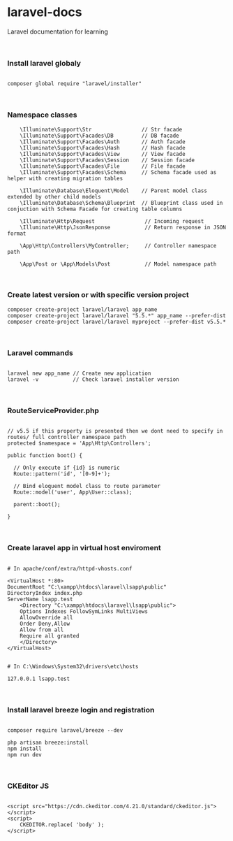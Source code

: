 # laravel-docs
Laravel documentation for learning  

<br>

### Install laravel globaly  
  
```

composer global require "laravel/installer"

```  

<br>
  
### Namespace classes  
  
```
    \Illuminate\Support\Str                // Str facade
    \Illuminate\Support\Facades\DB         // DB facade
    \Illuminate\Support\Facades\Auth       // Auth facade
    \Illuminate\Support\Facades\Hash       // Hash facade
    \Illuminate\Support\Facades\View       // View facade
    \Illuminate\Support\Facades\Session    // Session facade
    \Illuminate\Support\Facades\File       // File facade
    \Illuminate\Support\Facades\Schema     // Schema facade used as helper with creating migration tables
    
    \Illuminate\Database\Eloquent\Model    // Parent model class extended by other child models
    \Illuminate\Database\Schema\Blueprint  // Blueprint class used in conjuction with Schema Facade for creating table columns
    
    \Illuminate\Http\Request                // Incoming request
    \Illuminate\Http\JsonResponse           // Return response in JSON format
    
    \App\Http\Controllers\MyController;     // Controller namespace path
    
    \App\Post or \App\Models\Post           // Model namespace path

```

<br>
  
### Create latest version or with specific version project   
  
```
composer create-project laravel/laravel app_name
composer create-project laravel/laravel "5.5.*" app_name --prefer-dist
composer create-project laravel/laravel myproject --prefer-dist v5.5.*

```

<br>
  
### Laravel commands  
  
```

laravel new app_name // Create new application  
laravel -v           // Check laravel installer version

```  

<br>

### RouteServiceProvider.php  
  
```

// v5.5 if this property is presented then we dont need to specify in routes/ full controller namespace path 
protected $namespace = 'App\Http\Controllers';

public function boot() {
  
  // Only execute if {id} is numeric
  Route::pattern('id', '[0-9]+');
  
  // Bind eloquent model class to route parameter
  Route::model('user', App\User::class);
  
  parent::boot();

}

```  

<br>
  
### Create laravel app in virtual host enviroment  

```

# In apache/conf/extra/httpd-vhosts.conf 

<VirtualHost *:80>
DocumentRoot "C:\xampp\htdocs\laravel\lsapp\public"
DirectoryIndex index.php
ServerName lsapp.test
	<Directory "C:\xampp\htdocs\laravel\lsapp\public">
	Options Indexes FollowSymLinks MultiViews
	AllowOverride all
	Order Deny,Allow
	Allow from all
	Require all granted
	</Directory>
</VirtualHost>


# In C:\Windows\System32\drivers\etc\hosts

127.0.0.1 lsapp.test

```  

<br>

### Install laravel breeze login and registration

```

composer require laravel/breeze --dev

php artisan breeze:install
npm install
npm run dev

```

<br>

### CKEditor JS  

```

<script src="https://cdn.ckeditor.com/4.21.0/standard/ckeditor.js"></script>
<script>
    CKEDITOR.replace( 'body' );
</script>

```
